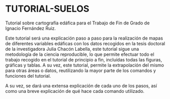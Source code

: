 # TUTORIAL-SUELOS
Tutorial sobre cartografía edáfica para el Trabajo de Fin de Grado de Ignacio Fernández Ruiz.

Este tutorial será una explicación paso a paso para la realización de mapas de diferentes variables edáficas 
con  los datos recogidos en la tesis doctoral de la investigadora Julia Chacón Labella, este tutorial sigue una
metodología de la ciencia reproducible, lo que permite efectuar todo el trabajo recogido en el tutorial de principio
a fin, incluídas todas las figuras, gráficas y tablas. A su vez, este tutorial, permite la extrapolación del mismo
para otras áreas o datos, reutilizando la mayor parte de los comandos y funciones del tutorial.

A su vez, se dará una extensa explicación de cada uno de los pasos, así como una breve explicación de qué hace cada
comando utilizado.

